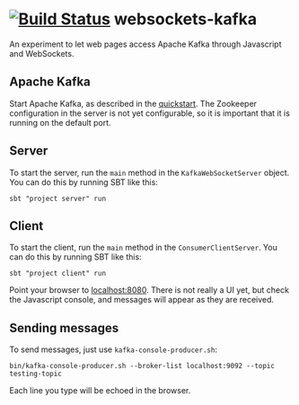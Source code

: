 [![Build Status](https://cloud.drone.io/api/badges/vetler/websockets-kafka/status.svg)](https://cloud.drone.io/vetler/websockets-kafka)
websockets-kafka
====================

An experiment to let web pages access Apache Kafka through Javascript and WebSockets.

## Apache Kafka

Start Apache Kafka, as described in the [quickstart](http://kafka.apache.org/documentation.html#quickstart). The Zookeeper configuration in the server is not yet configurable, so it is important that it is running on the default port.

## Server

To start the server, run the `main` method in the `KafkaWebSocketServer` object. You can do this by
running SBT like this:

```
sbt "project server" run
```
 

## Client

To start the client, run the `main` method in the `ConsumerClientServer`. You can
do this by running SBT like this:

```
sbt "project client" run
```

Point your browser to [localhost:8080](http://localhost:8080). There is not really a UI yet, but check the Javascript console, and messages will appear as they are received.

## Sending messages

To send messages, just use `kafka-console-producer.sh`:

```
bin/kafka-console-producer.sh --broker-list localhost:9092 --topic testing-topic
```

Each line you type will be echoed in the browser.
